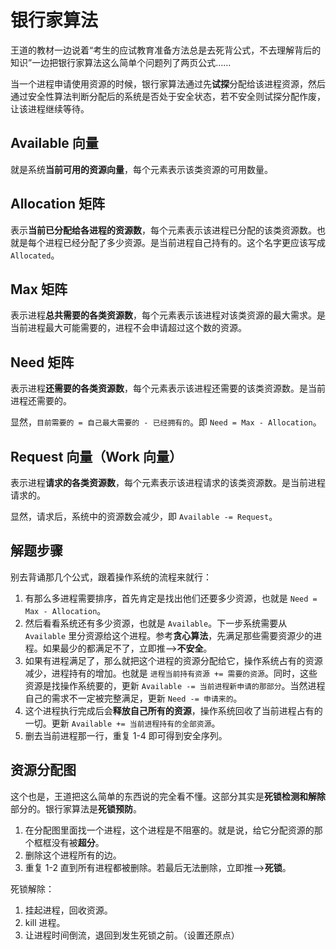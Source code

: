 # 银行家算法

王道的教材一边说着“考生的应试教育准备方法总是去死背公式，不去理解背后的知识”一边把银行家算法这么简单个问题列了两页公式……

当一个进程申请使用资源的时候，银行家算法通过先**试探**分配给该进程资源，然后通过安全性算法判断分配后的系统是否处于安全状态，若不安全则试探分配作废，让该进程继续等待。

## Available 向量

就是系统**当前可用的资源向量**，每个元素表示该类资源的可用数量。

## Allocation 矩阵

表示**当前已分配给各进程的资源数**，每个元素表示该进程已分配的该类资源数。也就是每个进程已经分配了多少资源。是当前进程自己持有的。这个名字更应该写成 `Allocated`。

## Max 矩阵

表示进程**总共需要的各类资源数**，每个元素表示该进程对该类资源的最大需求。是当前进程最大可能需要的，进程不会申请超过这个数的资源。

## Need 矩阵

表示进程**还需要的各类资源数**，每个元素表示该进程还需要的该类资源数。是当前进程还需要的。

显然，`目前需要的 = 自己最大需要的 - 已经拥有的`。即 `Need = Max - Allocation`。

## Request 向量（Work 向量）

表示进程**请求的各类资源数**，每个元素表示该进程请求的该类资源数。是当前进程请求的。

显然，请求后，系统中的资源数会减少，即 `Available -= Request`。

## 解题步骤

别去背诵那几个公式，跟着操作系统的流程来就行：

1. 有那么多进程需要排序，首先肯定是找出他们还要多少资源，也就是 `Need = Max - Allocation`。
2. 然后看看系统还有多少资源，也就是 `Available`。下一步系统需要从 `Available` 里分资源给这个进程。参考**贪心算法**，先满足那些需要资源少的进程。如果最少的都满足不了，立即推-->**不安全**。
3. 如果有进程满足了，那么就把这个进程的资源分配给它，操作系统占有的资源减少，进程持有的增加。也就是 `进程当前持有资源 += 需要的资源`。同时，这些资源是找操作系统要的，更新 `Available -= 当前进程新申请的那部分`。当然进程自己的需求不一定被完整满足，更新 `Need -= 申请来的`。
4. 这个进程执行完成后会**释放自己所有的资源**，操作系统回收了当前进程占有的一切。更新 `Available += 当前进程持有的全部资源`。
5. 删去当前进程那一行，重复 1-4 即可得到安全序列。

## 资源分配图

这个也是，王道把这么简单的东西说的完全看不懂。这部分其实是**死锁检测和解除**部分的。银行家算法是**死锁预防**。

1. 在分配图里面找一个进程，这个进程是不阻塞的。就是说，给它分配资源的那个框框没有被**超分**。
2. 删除这个进程所有的边。
3. 重复 1-2 直到所有进程都被删除。若最后无法删除，立即推-->**死锁**。

死锁解除：

1. 挂起进程，回收资源。
2. kill 进程。
3. 让进程时间倒流，退回到发生死锁之前。（设置还原点）